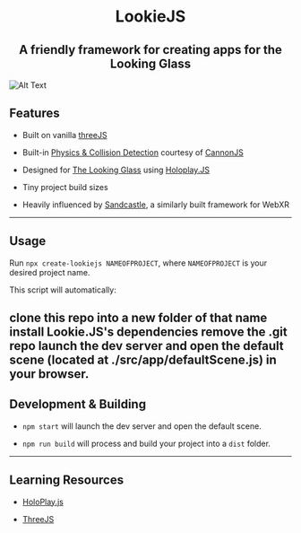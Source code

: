 <h1 align="center"> LookieJS </h1>
<h2 align="center"> A friendly framework for creating apps for the Looking Glass </h2>

![Alt Text](https://nevr.to/ext/lookiejs/lookie.gif)

## Features

- Built on vanilla [threeJS](http://threejs.org/)

- Built-in [Physics & Collision Detection](https://github.com/plutovr/sandcastle/wiki#physics-1) courtesy of [CannonJS](http://www.cannonjs.org/)

- Designed for [The Looking Glass](https://lookingglassfactory.com/) using [Holoplay.JS](https://docs.lookingglassfactory.com/developer-tools/three/index)

- Tiny project build sizes

- Heavily influenced by [Sandcastle](https://github.com/PlutoVR/sandcastle), a similarly built framework for WebXR

---
## Usage
Run `npx create-lookiejs NAMEOFPROJECT`, where `NAMEOFPROJECT` is your desired project name.

This script will automatically:

clone this repo into a new folder of that name
install Lookie.JS's dependencies
remove the .git repo
launch the dev server and
open the default scene (located at ./src/app/defaultScene.js) in your browser.
---

## Development & Building

- `npm start` will launch the dev server and open the default scene.

- `npm run build` will process and build your project into a `dist` folder.

---

## Learning Resources

- [HoloPlay.js](https://docs.lookingglassfactory.com/developer-tools/three/index)

- [ThreeJS](https://threejs.org/examples/)
